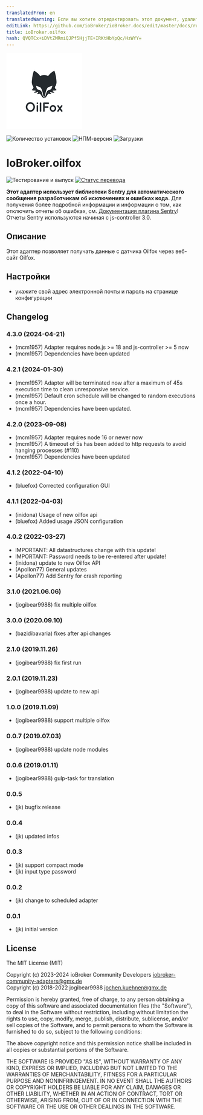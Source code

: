 ```yaml
---
translatedFrom: en
translatedWarning: Если вы хотите отредактировать этот документ, удалите поле «translatedFrom», в противном случае этот документ будет снова автоматически переведен
editLink: https://github.com/ioBroker/ioBroker.docs/edit/master/docs/ru/adapterref/iobroker.oilfox/README.md
title: ioBroker.oilfox
hash: QVQTCx+iDVtZMRmiQJPf5HjjTE+IRKtHbYpQc/HzWYY=
---
```

![Логотип](../../../en/adapterref/iobroker.oilfox/img/oilfox.png)

![Количество установок](http://iobroker.live/badges/oilfox-stable.svg)
![НПМ-версия](http://img.shields.io/npm/v/iobroker.oilfox.svg)
![Загрузки](https://img.shields.io/npm/dm/iobroker.oilfox.svg)

# IoBroker.oilfox
![Тестирование и выпуск](https://github.com/iobroker-community-adapters/ioBroker.oilfox/workflows/Test%20and%20Release/badge.svg) [![Статус перевода](https://weblate.iobroker.net/widgets/adapters/-/oilfox/svg-badge.svg)](https://weblate.iobroker.net/engage/adapters/?utm_source=widget)

**Этот адаптер использует библиотеки Sentry для автоматического сообщения разработчикам об исключениях и ошибках кода.** Для получения более подробной информации и информации о том, как отключить отчеты об ошибках, см. [Документация плагина Sentry](https://github.com/ioBroker/plugin-sentry#plugin-sentry)! Отчеты Sentry используются начиная с js-controller 3.0.

## Описание
Этот адаптер позволяет получать данные с датчика Oilfox через веб-сайт Oilfox.

## Настройки
* укажите свой адрес электронной почты и пароль на странице конфигурации

## Changelog
<!--
    Placeholder for the next version (at the beginning of the line):
    ### **WORK IN PROGRESS**
-->
### 4.3.0 (2024-04-21)
* (mcm1957) Adapter requires node.js >= 18 and js-controller >= 5 now
* (mcm1957) Dependencies have been updated

### 4.2.1 (2024-01-30)
* (mcm1957) Adapter will be terminated now after a maximum of 45s execution time to clean unresponsive service.
* (mcm1957) Default cron schedule will be changed to random executions once a hour.
* (mcm1957) Dependencies have been updated.

### 4.2.0 (2023-09-08)
* (mcm1957) Adapter requires node 16 or newer now
* (mcm1957) A timeout of 5s has been added to http requests to avoid hanging processes (#110)
* (mcm1957) Dependencies have been updated

### 4.1.2 (2022-04-10)
* (bluefox) Corrected configuration GUI

### 4.1.1 (2022-04-03)
* (inidona) Usage of new oilfox api
* (bluefox) Added usage JSON configuration

### 4.0.2 (2022-03-27)
* IMPORTANT: All datastructures change with this update!
* IMPORTANT: Password needs to be re-entered after update!
* (inidona) update to new Oilfox API
* (Apollon77) General updates
* (Apollon77) Add Sentry for crash reporting

### 3.1.0 (2021.06.06)
* (jogibear9988) fix multiple oilfox

### 3.0.0 (2020.09.10)
* (bazidibavaria) fixes after api changes

### 2.1.0 (2019.11.26)
* (jogibear9988) fix first run

### 2.0.1 (2019.11.23)
* (jogibear9988) update to new api

### 1.0.0 (2019.11.09)
* (jogibear9988) support multiple oilfox

### 0.0.7 (2019.07.03)
* (jogibear9988) update node modules

### 0.0.6 (2019.01.11)
* (jogibear9988) gulp-task for translation

### 0.0.5
* (jk) bugfix release

### 0.0.4
* (jk) updated infos

### 0.0.3
* (jk) support compact mode
* (jk) input type password

### 0.0.2
* (jk) change to scheduled adapter

### 0.0.1
* (jk) initial version

## License
The MIT License (MIT)

Copyright (c) 2023-2024 ioBroker Community Developers <iobroker-community-adapters@gmx.de>  
Copyright (c) 2018-2022 jogibear9988 <jochen.kuehner@gmx.de>

Permission is hereby granted, free of charge, to any person obtaining a copy
of this software and associated documentation files (the "Software"), to deal
in the Software without restriction, including without limitation the rights
to use, copy, modify, merge, publish, distribute, sublicense, and/or sell
copies of the Software, and to permit persons to whom the Software is
furnished to do so, subject to the following conditions:

The above copyright notice and this permission notice shall be included in
all copies or substantial portions of the Software.

THE SOFTWARE IS PROVIDED "AS IS", WITHOUT WARRANTY OF ANY KIND, EXPRESS OR
IMPLIED, INCLUDING BUT NOT LIMITED TO THE WARRANTIES OF MERCHANTABILITY,
FITNESS FOR A PARTICULAR PURPOSE AND NONINFRINGEMENT. IN NO EVENT SHALL THE
AUTHORS OR COPYRIGHT HOLDERS BE LIABLE FOR ANY CLAIM, DAMAGES OR OTHER
LIABILITY, WHETHER IN AN ACTION OF CONTRACT, TORT OR OTHERWISE, ARISING FROM,
OUT OF OR IN CONNECTION WITH THE SOFTWARE OR THE USE OR OTHER DEALINGS IN
THE SOFTWARE.
